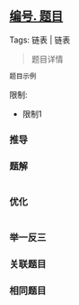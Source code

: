 ## [编号. 题目]()

Tags: 链表 | 链表

> 题目详情

```js
题目示例
```

限制:
- 限制1

### 推导

### 题解
```js
```

### 优化
```js
```

### 举一反三

### 关联题目
[](https://github.com/XyyF/elfin-algorithm/blob/master/problems/)

### 相同题目
[](https://leetcode-cn.com/problems/)